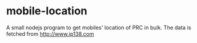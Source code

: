 # mobile-location
A small nodejs program to get mobiles' location of PRC in bulk. 
The data is fetched from http://www.ip138.com
